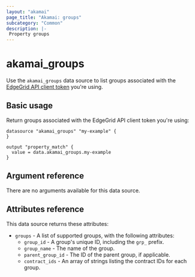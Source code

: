 ```yaml
---
layout: "akamai"
page_title: "Akamai: groups"
subcategory: "Common"
description: |-
 Property groups
---
```


# akamai_groups


Use the `akamai_groups` data source to list groups associated with the [EdgeGrid API client token](https://developer.akamai.com/getting-started/edgegrid) you're using.

## Basic usage

Return groups associated with the EdgeGrid API client token you're using:

```hcl
datasource "akamai_groups" "my-example" {
}

output "property_match" {
  value = data.akamai_groups.my-example
}
```

## Argument reference

There are no arguments available for this data source.

## Attributes reference

This data source returns these attributes:

* `groups` - A list of supported groups, with the following attributes:
  * `group_id` - A group's unique ID, including the `grp_` prefix.
  * `group_name` - The name of the group.
  * `parent_group_id` - The ID of the parent group, if applicable.
  * `contract_ids` - An array of strings listing the contract IDs for each group.
